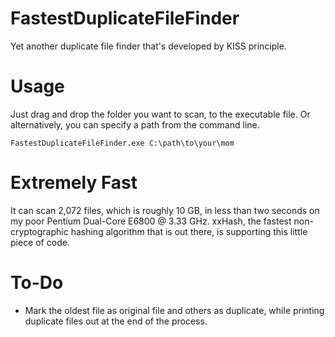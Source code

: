 # FastestDuplicateFileFinder
Yet another duplicate file finder that's developed by KISS principle.

# Usage
Just drag and drop the folder you want to scan, to the executable file.
Or alternatively, you can specify a path from the command line.
```
FastestDuplicateFileFinder.exe C:\path\to\your\mom
```

# Extremely Fast
It can scan 2,072 files, which is roughly 10 GB, in less than two seconds on my poor Pentium Dual-Core E6800 @ 3.33 GHz. xxHash, the fastest non-cryptographic hashing algorithm that is out there, is supporting this little piece of code.

# To-Do
- Mark the oldest file as original file and others as duplicate, while printing duplicate files out at the end of the process.
